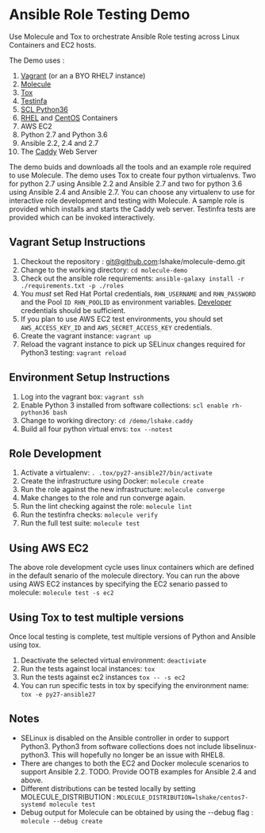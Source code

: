 Ansible Role Testing Demo
=========================

Use Molecule and Tox to orchestrate Ansible Role testing across Linux Containers and EC2 hosts.

The Demo uses :

1. [Vagrant](https://www.vagrantup.com/) (or an a BYO RHEL7 instance)
1. [Molecule](https://molecule.readthedocs.io/en/latest/)
1. [Tox](https://tox.readthedocs.io/en/latest/)
1. [Testinfa](https://testinfra.readthedocs.io/en/latest/)
1. [SCL Python36](https://developers.redhat.com/blog/2018/08/13/install-python3-rhel/)
1. [RHEL](https://access.redhat.com/containers/?tab=images#/registry.access.redhat.com/rhel7-init) and [CentOS](https://cloud.docker.com/u/lshake/repository/docker/lshake/centos7-systemd) Containers
1. AWS EC2
1. Python 2.7 and Python 3.6
1. Ansible 2.2, 2.4 and 2.7
1. The [Caddy](https://caddyserver.com/) Web Server

The demo buids and downloads all the tools and an example role required to use Molecule.  The demo uses Tox to create four python virtualenvs.  Two for python 2.7 using Ansible 2.2 and Ansible 2.7 and two for python 3.6 using Ansible 2.4 and Ansible 2.7.  You can choose any virtualenv to use for interactive role development and testing with Molecule.  A sample role is provided which installs and starts the Caddy web server.  Testinfra tests are provided which can be invoked interactively.

Vagrant Setup Instructions
--------------------------

1. Checkout the repository : git@github.com:lshake/molecule-demo.git
2. Change to the working directory: `cd molecule-demo`
3. Check out the ansible role requirements: `ansible-galaxy install -r ./requirements.txt -p ./roles`
4. You *must* set Red Hat Portal credentials, `RHN_USERNAME` and `RHN_PASSWORD` and the Pool `ID RHN_POOLID` as environment variables.  [Developer](https://developers.redhat.com/) credentials should be sufficient.
5. If you plan to use AWS EC2 test environments, you should set `AWS_ACCESS_KEY_ID` and `AWS_SECRET_ACCESS_KEY` credentials.
6. Create the vagrant instance: `vagrant up`
7. Reload the vagrant instance to pick up SELinux changes required for Python3 testing: `vagrant reload` 

Environment Setup Instructions
------------------------------

1. Log into the vagrant box: `vagrant ssh`
2. Enable Python 3 installed from software collections: `scl enable rh-python36 bash`
3. Change to working directory: `cd /demo/lshake.caddy`
4. Build all four python virtual envs: `tox --notest`

Role Development
----------------

1. Activate a virtualenv: `. .tox/py27-ansible27/bin/activate`
2. Create the infrastructure using Docker: `molecule create`
3. Run the role against the new infrastructure: `molecule converge`
4. Make changes to the role and run converge again.
5. Run the lint checking against the role: `molecule lint`
6. Run the testinfra checks:  `molecule verify`
7. Run the full test suite:  `molecule test`

Using AWS EC2
-------------

The above role development cycle uses linux containers which are defined in the default senario of the molecule directory.   You can run the above using AWS EC2 instances by specifying the EC2 senario passed to molecule: `molecule test -s ec2`

Using Tox to test multiple versions
-----------------------------------

Once local testing is complete, test multiple versions of Python and Ansible using tox.

1. Deactivate the selected virtual environment: `deactiviate`
2. Run the tests against local instances: `tox`
3. Run the tests against ec2 instances `tox -- -s ec2`
4. You can run specific tests in tox by specifying the environment name: `tox -e py27-ansible27`

Notes
-----

* SELinux is disabled on the Ansible controller in order to support Python3.  Python3 from software collections does not include libselinux-python3.  This will hopefully no longer be an issue with RHEL8.
* There are changes to both the EC2 and Docker molecule scenarios to support Ansible 2.2.   TODO.  Provide OOTB examples for Ansible 2.4 and above.
* Different distributions can be tested locally by setting MOLECULE_DISTRIBUTION : `MOLECULE_DISTRIBUTION=lshake/centos7-systemd molecule test`
* Debug output for Molecule can be obtained by using the --debug flag : `molecule --debug create`
